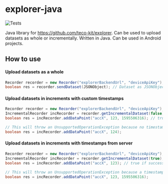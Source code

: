 # explorer-java
![Tests](https://github.com/teco-kit/explorer-android/actions/workflows/test.yml/badge.svg)

Java library for https://github.com/teco-kit/explorer. 
Can be used to upload datasets as whole or incrementally. 
Written in Java. Can be used in Android projects.


## How to use

#### Upload datasets as a whole

```java
Recorder recorder = new Recorder("explorerBackendUrl", "deviceApiKey");
boolean res = recorder.sendDataset(JSONObject); // Dataset as JSONObject
```

#### Upload datasets in increments with custom timestamps

```java
Recorder recorder = new Recorder("explorerBackendUrl", "deviceApiKey");
IncrementalRecorder incRecorder = recorder.getIncrementalDataset(false); // false to use custom timestamps
boolean res = incRecorder.addDataPoint("accX", 123, 1595506316); // true if successful, false if not.

// This will throw an UnsupportedOperationException because no timestamp was provided
boolean res = incRecorder.addDataPoint("accX", 124);
```

#### Upload datasets in increments with timestamps from server

```java
Recorder recorder = new Recorder("explorerBackendUrl", "deviceApiKey");
IncrementalRecorder incRecorder = recorder.getIncrementalDataset(true); // true to use servertime
boolean res = incRecorder.addDataPoint("accX", 123); // true if successful, false if not

// This will throw an UnsupportedOperationException because a timestamp was provided
boolean res = incRecorder.addDataPoint("accX", 123, 1595506316); 
```
